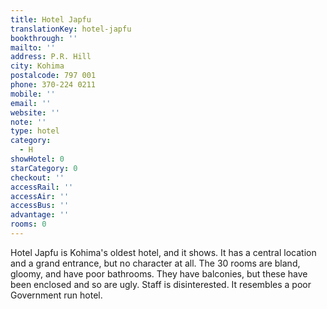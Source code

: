```yaml
---
title: Hotel Japfu
translationKey: hotel-japfu
bookthrough: ''
mailto: ''
address: P.R. Hill
city: Kohima
postalcode: 797 001
phone: 370-224 0211
mobile: ''
email: ''
website: ''
note: ''
type: hotel
category:
  - H
showHotel: 0
starCategory: 0
checkout: ''
accessRail: ''
accessAir: ''
accessBus: ''
advantage: ''
rooms: 0
---
```

Hotel Japfu is Kohima's oldest hotel, and it shows. It has a central location and a grand entrance, but no character at all. The 30 rooms are bland, gloomy, and have poor bathrooms. They have balconies, but these have been enclosed and so are ugly. Staff is disinterested. It resembles a poor Government run hotel.  